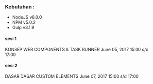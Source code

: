 ### Kebutuhan : ###
* NodeJS v8.0.0
* NPM v5.0.2
* Gulp v3.1.9

#### sesi 1 ####
KONSEP WEB COMPONENTS & TASK RUNNER 
June 05, 2017 15:00 s/d 17:00

#### sesi 2 ####
DASAR DASAR CUSTOM ELEMENTS
June 07, 2017 15:00 s/d 17:00